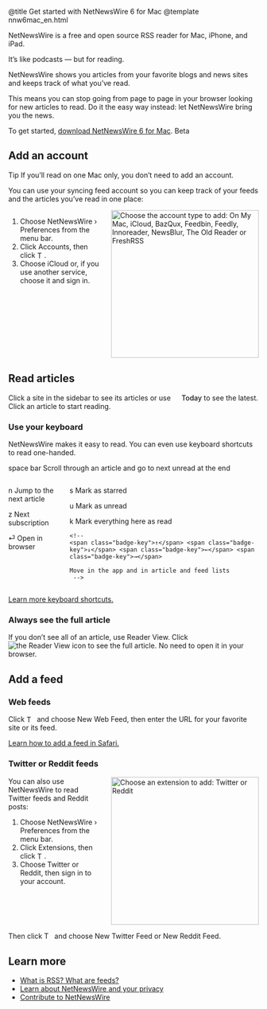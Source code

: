 @title Get started with NetNewsWire 6 for Mac
@template nnw6mac_en.html

NetNewsWire is a free and open source RSS reader for Mac, iPhone, and iPad.

It’s like podcasts — but for reading.

NetNewsWire shows you articles from your favorite blogs and news sites and keeps track of what you’ve read.

This means you can stop going from page to page in your browser looking for new articles to read. Do it the easy way instead: let NetNewsWire bring you the news.

To get started, [download NetNewsWire 6 for Mac](https://github.com/Ranchero-Software/NetNewsWire/releases/download/mac-6.0beta1/NetNewsWire6.0b1.zip). <span class="badge-warning-small">Beta</span>



## Add an account

<span class="badge-note-small">Tip</span> If you’ll read on one Mac only, you don’t need to add an account.

You can use your syncing feed account so you can keep track of your feeds and the articles you’ve read in one place:

<div class="columns">
<div class="column-left">
	<ol>
		<li>Choose NetNewsWire › Preferences from the menu bar.</li>
		<li>Click Accounts, then click <img style="height: 1em; vertical-align: -0.1em;" src="../../../images/mac-icon_plus.png" alt="The plus button">.</li>
		<li>Choose iCloud or, if you use another service, choose it and sign in.</li>
	</ol>
</div>

<div class="column-right">
	<img class="round shadow" src="../../../images/mac-en-prefs_accounts_list.png" width="297"  alt="Choose the account type to add: On My Mac, iCloud, BazQux, Feedbin, Feedly, Innoreader, NewsBlur, The Old Reader or FreshRSS" />
</div>
</div>



## Read articles

Click a site in the sidebar to see its articles or use <img src="../../../images/mac-icon_today.png" style="height: 1em; vertical-align: -0.1em" /> <span style="font-weight: 500;">Today</span> to see the latest. Click an article to start reading.


### Use your keyboard

NetNewsWire makes it easy to read. You can even use keyboard shortcuts to read one-handed.

<span class="badge-key">space bar</span> Scroll through an article and go to next unread at the end

<div class="columns">
<div class="column-left" style="width: 50%">
	<p><span class="badge-key">n</span> Jump to the next article</p>
	<p><span class="badge-key">z</span> Next subscription</p>
	<p><span class="badge-key">⏎</span> Open in browser</p>
</div>

<div class="column-right">
	<p><span class="badge-key">s</span> Mark as starred</p>
	<p><span class="badge-key">u</span> Mark as unread</p>
	<p><span class="badge-key">k</span> Mark everything here as read</p>

	<!--
	<span class="badge-key">↑</span> <span class="badge-key">↓</span> <span class="badge-key">←</span> <span class="badge-key">→</span>

	Move in the app and in article and feed lists
	 -->
</div>
</div>

[Learn more keyboard shortcuts.](keyboard-shortcuts)


### Always see the full article

If you don’t see all of an article, use Reader View. Click <img src="../../../images/mac-icon_reader_view6.png" alt="the Reader View icon" class="ios-inline-button" /> <!--or press ⇧⌘R--> to see the full article. No need to open it in your browser.


## Add a feed

### Web feeds

Click <img style="height: 1.2em; vertical-align: -0.25em;" src="../../../images/mac-icon_plus_toolbar.png" alt="The plus button"> and choose New Web Feed, then enter the URL for your favorite site or its feed.

[Learn how to add a feed in Safari.](safari-extension)


### Twitter or Reddit feeds

<div class="columns">
<div class="column-left">
You can also use NetNewsWire to read Twitter feeds and Reddit posts:
	<ol>
		<li>Choose NetNewsWire › Preferences from the menu bar.</li>
		<li>Click Extensions, then click <img style="height: 1em; vertical-align: -0.1em;" src="../../../images/mac-icon_plus.png" alt="The plus button">.</li>
		<li>Choose Twitter or Reddit, then sign in to your account.</li>
	</ol>
</div>

<div class="column-right">
	<img class="round shadow" src="../../../images/mac-en-prefs_extensions_list.png" width="297"  alt="Choose an extension to add: Twitter or Reddit" />
</div>
</div>

Then click <img style="height: 1.2em; vertical-align: -0.25em;" src="../../../images/mac-icon_plus_toolbar.png" alt="The plus button"> and choose New Twitter Feed or New Reddit Feed.



## Learn more

* [What is RSS? What are feeds?](what-is-rss)
* [Learn about NetNewsWire and your privacy](privacy)
* [Contribute to NetNewsWire](contributing)
